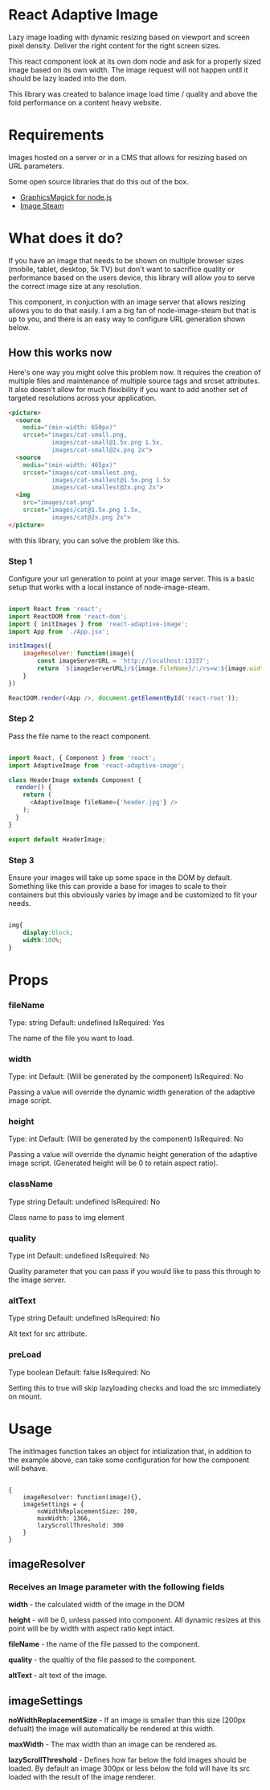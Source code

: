 # React Adaptive Image

Lazy image loading with dynamic resizing based on viewport and screen pixel density. Deliver the right content for the right screen sizes.

This react component look at its own dom node and ask for a properly sized image based on its own width. The image request will not happen until it should be lazy loaded into the dom.

This library was created to balance image load time / quality and above the fold performance on a content heavy website.

# Requirements

Images hosted on a server or in a CMS that allows for resizing based on URL parameters. 
  
Some open source libraries that do this out of the box.
  
 - [GraphicsMagick for node.js](http://aheckmann.github.io/gm/]http://aheckmann.github.io/gm/)
 - [Image Steam](https://github.com/asilvas/node-image-steam)

# What does it do?

If you have an image that needs to be shown on multiple browser sizes (mobile, tablet, desktop, 5k TV) but don't want to sacrifice quality or performance based on the users device, this library will allow you to serve the correct image size at any resolution.

This component, in conjuction with an image server that allows resizing allows you to do that easily. I am a big fan of node-image-steam but that is up to you, and there is an easy way to configure URL generation shown below.

## How this works now

Here's one way you might solve this problem now. It requires the creation of multiple files and maintenance of multiple source tags and srcset attributes. It also doesn't allow for much flexibility if you want to add another set of targeted resolutions across your application.

```html
<picture>
  <source 
    media="(min-width: 650px)" 
    srcset="images/cat-small.png,
            images/cat-small@1.5x.png 1.5x,  
            images/cat-small@2x.png 2x">
  <source 
    media="(min-width: 465px)" 
    srcset="images/cat-smallest.png,
            images/cat-smallest@1.5x.png 1.5x
            images/cat-smallest@2x.png 2x">
  <img 
    src="images/cat.png" 
    srcset="images/cat@1.5x.png 1.5x,
            images/cat@2x.png 2x">
</picture>
```

with this library, you can solve the problem like this.

### Step 1

Configure your url generation to point at your image server. This is a basic setup that works with a local instance of node-image-steam.

```javascript

import React from 'react';
import ReactDOM from 'react-dom';
import { initImages } from 'react-adaptive-image';
import App from './App.jsx';

initImages({
    imageResolver: function(image){
        const imageServerURL = 'http://localhost:13337';
        return `${imageServerURL}/${image.fileName}/:/rs=w:${image.width}`
    }
})

ReactDOM.render(<App />, document.getElementById('react-root'));

```

### Step 2 

Pass the file name to the react component.

```javascript

import React, { Component } from 'react';
import AdaptiveImage from 'react-adaptive-image';

class HeaderImage extends Component {
  render() {
    return (
      <AdaptiveImage fileName={'header.jpg'} />
    );
  }
}

export default HeaderImage;

```

### Step 3

Ensure your images will take up some space in the DOM by default. Something like this can provide a base for images to scale to their containers but this obviously varies by image and be customized to fit your needs.

```css

img{
    display:block;
    width:100%;
}

```

# Props

### fileName

Type: string  Default: undefined  IsRequired: Yes

The name of the file you want to load.

### width

Type: int  Default: (Will be generated by the component)  IsRequired: No

Passing a value will override the dynamic width generation of the adaptive image script.

### height

Type: int  Default: (Will be generated by the component)  IsRequired: No

Passing a value will override the dynamic height generation of the adaptive image script. (Generated height will be 0 to retain aspect ratio).

### className

Type string  Default: undefined  IsRequired: No

Class name to pass to img element

### quality

Type int  Default: undefined  IsRequired: No

Quality parameter that you can pass if you would like to pass this through to the image server.

### altText

Type string  Default: undefined  IsRequired: No

Alt text for src attribute.

### preLoad

Type boolean  Default: false  IsRequired: No

Setting this to true will skip lazyloading checks and load the src immediately on mount.


# Usage

The initImages function takes an object for intialization that, in addition to the example above, can take some configuration for how the component will behave.

```

{
    imageResolver: function(image){},
    imageSettings = {
        noWidthReplacementSize: 200,
        maxWidth: 1366,
        lazyScrollThreshold: 300
    }
}

```
## imageResolver

### Receives an Image parameter with the following fields

**width** - the calculated width of the image in the DOM  
  
**height** - will be 0, unless passed into component. All dynamic resizes at this point will be by width with aspect ratio kept intact.  
  
**fileName** - the name of the file passed to the component.  
  
**quality** - the qualtiy of the file passed to the component.  
  
**altText** - alt text of the image.  

## imageSettings

**noWidthReplacementSize** - If an image is smaller than this size (200px defualt) the image will automatically be rendered at this width.  
  
**maxWidth** - The max width than an image can be rendered as. 
  
**lazyScrollThreshold** - Defines how far below the fold images should be loaded. By default an image 300px or less below the fold will have its src loaded with the result of the image renderer.  




